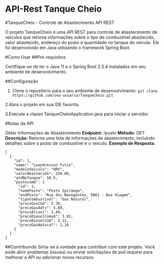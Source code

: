 # API-Rest Tanque Cheio
#TanqueCheio - Controle de Abastecimento API REST

O projeto TanqueCheio é uma API REST para controle de abastecimento de veículos que retorna informações sobre o tipo de combustível abastecido, valor abastecido, endereço do posto e quantidade no tanque do veículo. Ele foi desenvolvido em Java utilizando o framework Spring Boot.

#Como Usar
##Pré-requisitos

Certifique-se de ter o Java 11 e o Spring Boot 2.5.4 instalados em seu ambiente de desenvolvimento.

##Configuração

1. Clone o repositório para o seu ambiente de desenvolvimento:
`git clone https://github.com/seu-usuario/TanqueCheio.git`

2.Abra o projeto em sua IDE favorita.

3.Execute a classe TanqueCheioApplication.java para iniciar o servidor.

#Rotas da API

Obter Informações de Abastecimento
**Endpoint:** /posto
**Método:** GET
**Descrição:** Retorna uma lista de informações de abastecimento, incluindo detalhes sobre o posto de combustível e o veículo.
**Exemplo de Resposta:**
```
[
  {
    "id": 1,
    "name": "Leandresson Fulco",
    "modeloVeiculo": "HRV",
    "valorAbastecido": 150.00,
    "qtdNoTanque": 50.5,
    "postocomb": {
      "id": 1,
      "nomePosto": "Posto Ipiranga",
      "endPosto": "Rua dos Navegantes, 5001 - Boa Viagem",
      "tipoCombustivel": "Gas Natural",
      "precoGasCom": 5.78,
      "precoGasAdtv": 5.89,
      "precoAlcool": 3.49,
      "precoDieselComum": 3.01,
      "precoDieselS10": 3.12,
      "precoGasNatural": 2.10
    }
  }
]
```

##Contribuindo
Sinta-se à vontade para contribuir com este projeto. Você pode abrir problemas (issues) ou enviar solicitações de pull request para melhorar a API ou adicionar novos recursos.


